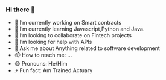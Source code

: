 ### Hi there 👋

- 🔭 I’m currently working on Smart contracts
- 🌱 I’m currently learning Javascript,Python and Java.
- 👯 I’m looking to collaborate on Fintech projects
- 🤔 I’m looking for help with APIs
- 💬 Ask me about Anything related to software development
- 📫 How to reach me: ...
- 😄 Pronouns: He/Him
- ⚡ Fun fact: Am Trained Actuary
